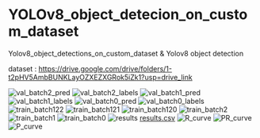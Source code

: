 # YOLOv8_object_detecion_on_custom_dataset
Yolov8_object_detections_on_custom_dataset &amp;  Yolov8 object detection 


dataset : https://drive.google.com/drive/folders/1-t2pHV5AmbBUNKLayOZXEZXGRok5iZk1?usp=drive_link

![val_batch2_pred](https://github.com/valid999/YOLOv8_object_detecion_on_custom_dataset/assets/95305177/a421699f-ce80-43da-a35f-796137a73f87)
![val_batch2_labels](https://github.com/valid999/YOLOv8_object_detecion_on_custom_dataset/assets/95305177/0c128564-46e6-4d94-bc90-4403e4d6c117)
![val_batch1_pred](https://github.com/valid999/YOLOv8_object_detecion_on_custom_dataset/assets/95305177/06531ad5-f606-40ca-bf52-bc5dda5fc6ea)
![val_batch1_labels](https://github.com/valid999/YOLOv8_object_detecion_on_custom_dataset/assets/95305177/6cc3f1e3-431d-41d4-a3ef-04b578577267)
![val_batch0_pred](https://github.com/valid999/YOLOv8_object_detecion_on_custom_dataset/assets/95305177/58e8c6e8-6037-4ef2-be97-11626f396764)
![val_batch0_labels](https://github.com/valid999/YOLOv8_object_detecion_on_custom_dataset/assets/95305177/038153d5-f026-4b92-8155-934fe73b7a35)
![train_batch122](https://github.com/valid999/YOLOv8_object_detecion_on_custom_dataset/assets/95305177/35e53564-c895-4930-a160-82e3ea8869a2)
![train_batch121](https://github.com/valid999/YOLOv8_object_detecion_on_custom_dataset/assets/95305177/35ac2b05-59cc-4ae5-abb6-3920e11054f3)
![train_batch120](https://github.com/valid999/YOLOv8_object_detecion_on_custom_dataset/assets/95305177/2a048d2f-543c-4eee-8b1c-65bc31cd0540)
![train_batch2](https://github.com/valid999/YOLOv8_object_detecion_on_custom_dataset/assets/95305177/f4f10563-05a5-46b9-bf5f-e4dc4bcb3eb9)
![train_batch1](https://github.com/valid999/YOLOv8_object_detecion_on_custom_dataset/assets/95305177/9de40d37-d02d-4a6b-bc0a-53822ee43c64)
![train_batch0](https://github.com/valid999/YOLOv8_object_detecion_on_custom_dataset/assets/95305177/53b9370d-7eae-48e7-86f9-6ec7797e37d1)
![results](https://github.com/valid999/YOLOv8_object_detecion_on_custom_dataset/assets/95305177/2aa1db9f-b2ff-4e94-a866-e675be473ec5)
[results.csv](https://github.com/valid999/YOLOv8_object_detecion_on_custom_dataset/files/13401320/results.csv)
![R_curve](https://github.com/valid999/YOLOv8_object_detecion_on_custom_dataset/assets/95305177/4047578a-1244-4305-828d-b9672c78c976)
![PR_curve](https://github.com/valid999/YOLOv8_object_detecion_on_custom_dataset/assets/95305177/7481dfb2-b97a-40cc-8f6e-621cbea7fa89)
![P_curve](https://github.com/valid999/YOLOv8_object_detecion_on_custom_dataset/assets/95305177/2920cad3-8126-4f7c-8fc4-3840aaf1c19a)
